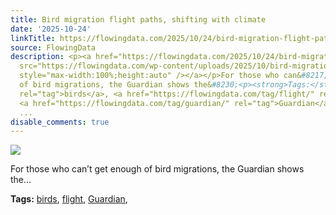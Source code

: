 ```yaml
---
title: Bird migration flight paths, shifting with climate
date: '2025-10-24'
linkTitle: https://flowingdata.com/2025/10/24/bird-migration-flight-paths/
source: FlowingData
description: <p><a href="https://flowingdata.com/2025/10/24/bird-migration-flight-paths/"><img
  src="https://flowingdata.com/wp-content/uploads/2025/10/bird-migration-flight-paths-750x530.png"
  style="max-width:100%;height:auto" /></a></p>For those who can&#8217;t get enough
  of bird migrations, the Guardian shows the&#8230;<p><strong>Tags:</strong> <a href="https://flowingdata.com/tag/birds/"
  rel="tag">birds</a>, <a href="https://flowingdata.com/tag/flight/" rel="tag">flight</a>,
  <a href="https://flowingdata.com/tag/guardian/" rel="tag">Guardian</a>, <a href="https://flowingdata.com/tag/migration/"
  ...
disable_comments: true
---
```

<p><a href="https://flowingdata.com/2025/10/24/bird-migration-flight-paths/"><img src="https://flowingdata.com/wp-content/uploads/2025/10/bird-migration-flight-paths-750x530.png" style="max-width:100%;height:auto" /></a></p>For those who can&#8217;t get enough of bird migrations, the Guardian shows the&#8230;<p><strong>Tags:</strong> <a href="https://flowingdata.com/tag/birds/" rel="tag">birds</a>, <a href="https://flowingdata.com/tag/flight/" rel="tag">flight</a>, <a href="https://flowingdata.com/tag/guardian/" rel="tag">Guardian</a>, <a href="https://flowingdata.com/tag/migration/" ...
